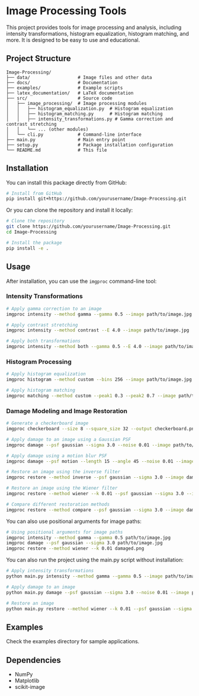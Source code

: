 # Image Processing Tools

This project provides tools for image processing and analysis, including intensity transformations, histogram equalization, histogram matching, and more. It is designed to be easy to use and educational.

## Project Structure

```
Image-Processing/
├── data/                  # Image files and other data
├── docs/                  # Documentation
├── examples/              # Example scripts
├── latex_documentation/   # LaTeX documentation
├── src/                   # Source code
│   ├── image_processing/  # Image processing modules
│   │   ├── histogram_equalization.py  # Histogram equalization
│   │   ├── histogram_matching.py      # Histogram matching
│   │   ├── intensity_transformations.py # Gamma correction and contrast stretching
│   │   └── ... (other modules)
│   └── cli.py             # Command-line interface
├── main.py                # Main entry point
├── setup.py               # Package installation configuration
└── README.md              # This file
```

## Installation

You can install this package directly from GitHub:

```bash
# Install from GitHub
pip install git+https://github.com/yourusername/Image-Processing.git
```

Or you can clone the repository and install it locally:

```bash
# Clone the repository
git clone https://github.com/yourusername/Image-Processing.git
cd Image-Processing

# Install the package
pip install -e .
```

## Usage

After installation, you can use the `imgproc` command-line tool:

### Intensity Transformations

```bash
# Apply gamma correction to an image
imgproc intensity --method gamma --gamma 0.5 --image path/to/image.jpg

# Apply contrast stretching
imgproc intensity --method contrast --E 4.0 --image path/to/image.jpg

# Apply both transformations
imgproc intensity --method both --gamma 0.5 --E 4.0 --image path/to/image.jpg
```

### Histogram Processing

```bash
# Apply histogram equalization
imgproc histogram --method custom --bins 256 --image path/to/image.jpg

# Apply histogram matching
imgproc matching --method custom --peak1 0.3 --peak2 0.7 --image path/to/image.jpg
```

### Damage Modeling and Image Restoration

```bash
# Generate a checkerboard image
imgproc checkerboard --size 8 --square_size 32 --output checkerboard.png

# Apply damage to an image using a Gaussian PSF
imgproc damage --psf gaussian --sigma 3.0 --noise 0.01 --image path/to/image.jpg --output damaged.png

# Apply damage using a motion blur PSF
imgproc damage --psf motion --length 15 --angle 45 --noise 0.01 --image path/to/image.jpg

# Restore an image using the inverse filter
imgproc restore --method inverse --psf gaussian --sigma 3.0 --image damaged.png --output restored.png

# Restore an image using the Wiener filter
imgproc restore --method wiener --k 0.01 --psf gaussian --sigma 3.0 --image damaged.png

# Compare different restoration methods
imgproc restore --method compare --psf gaussian --sigma 3.0 --image damaged.png
```

You can also use positional arguments for image paths:

```bash
# Using positional arguments for image paths
imgproc intensity --method gamma --gamma 0.5 path/to/image.jpg
imgproc damage --psf gaussian --sigma 3.0 path/to/image.jpg
imgproc restore --method wiener --k 0.01 damaged.png
```

You can also run the project using the main.py script without installation:

```bash
# Apply intensity transformations
python main.py intensity --method gamma --gamma 0.5 --image path/to/image.jpg

# Apply damage to an image
python main.py damage --psf gaussian --sigma 3.0 --noise 0.01 --image path/to/image.jpg

# Restore an image
python main.py restore --method wiener --k 0.01 --psf gaussian --sigma 3.0 --image damaged.png
```

## Examples

Check the examples directory for sample applications.

## Dependencies

- NumPy
- Matplotlib
- scikit-image
